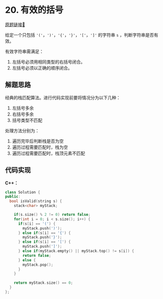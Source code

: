 # 20. 有效的括号
[原题链接🔗](https://leetcode.cn/problems/valid-parentheses/)

给定一个只包括 `'('`，`')'`，`'{'`，`'}'`，`'['`，`']'` 的字符串 `s` ，判断字符串是否有效。

有效字符串需满足：

1. 左括号必须用相同类型的右括号闭合。
2. 左括号必须以正确的顺序闭合。

## 解题思路
经典的栈匹配算法。进行代码实现前要将情况分为以下几种：

1. 左括号多余
2. 右括号多余
3. 括号类型不匹配

处理方法分别为：

1. 遍历完毕后判断栈是否为空
2. 遍历过程需要匹配时，栈为空
3. 遍历过程需要匹配时，栈顶元素不匹配


## 代码实现

**C++：**
```C++
class Solution {
public:
  bool isValid(string s) {
    stack<char> myStack;

    if(s.size() % 2 != 0) return false;
    for(int i = 0; i < s.size(); i++) {
      if(s[i] == '(') {
        myStack.push(')');
      } else if(s[i] == '{') {
        myStack.push('}');
      } else if(s[i] == '[') {
        myStack.push(']');
      } else if(myStack.empty() || myStack.top() != s[i]) {
        return false;
      } else {
        myStack.pop();
      }
    }
    
    return myStack.size() == 0;
  }
};
```
